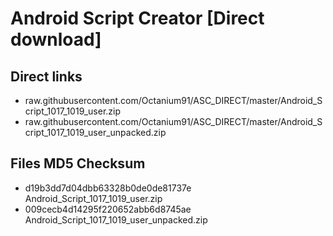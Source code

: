 # Android Script Creator [Direct download]

## Direct links

- raw.githubusercontent.com/Octanium91/ASC_DIRECT/master/Android_Script_1017_1019_user.zip
- raw.githubusercontent.com/Octanium91/ASC_DIRECT/master/Android_Script_1017_1019_user_unpacked.zip

## Files MD5 Checksum

- d19b3dd7d04dbb63328b0de0de81737e Android_Script_1017_1019_user.zip
- 009cecb4d14295f220652abb6d8745ae Android_Script_1017_1019_user_unpacked.zip

